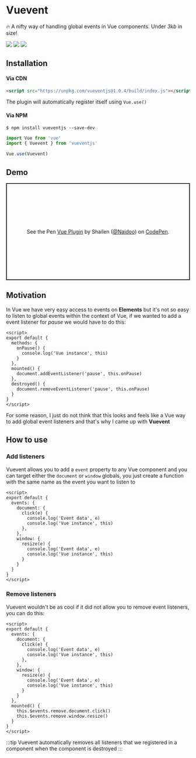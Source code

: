# Vuevent

🔥 A nifty way of handling global events in Vue components. Under *3kb* in size!

![](https://img.shields.io/npm/v/vueventjs)
![](https://img.shields.io/npm/dw/vueventjs)
![](https://img.shields.io/github/issues/ShailenNaidoo/vuevent)

## Installation

#### Via CDN

```html
<script src="https://unpkg.com/vueventjs@1.0.4/build/index.js"></script>
```

The plugin will automatically register itself using `Vue.use()`

#### Via NPM

```shell
$ npm install vueventjs --save-dev
```

```javascript
import Vue from 'vue'
import { Vuevent } from 'vueventjs'

Vue.use(Vuevent)
```

## Demo

<p class="codepen" data-height="265" data-theme-id="dark" data-default-tab="js,result" data-user="Naidoo" data-slug-hash="xxGMzvB" style="height: 265px; box-sizing: border-box; display: flex; align-items: center; justify-content: center; border: 2px solid; margin: 1em 0; padding: 1em;" data-pen-title="Vue Plugin">
  <span>See the Pen <a href="https://codepen.io/Naidoo/pen/xxGMzvB">
  Vue Plugin</a> by Shailen (<a href="https://codepen.io/Naidoo">@Naidoo</a>)
  on <a href="https://codepen.io">CodePen</a>.</span>
</p>
<script async src="https://static.codepen.io/assets/embed/ei.js"></script>

## Motivation

In Vue we have very easy access to events on **Elements** but it's not so easy to listen to global events within the context of Vue, if we wanted to add a event listener for *pause* we would have to do this:

```vue
<script>
export default {
  methods: {
    onPause() {
      console.log('Vue instance', this)
    }
  },
  mounted() {
    document.addEventListener('pause', this.onPause)
  },
  destroyed() {
    document.removeEventListener('pause', this.onPause)
  }
}
</script>
```

For some reason, I just do not think that this looks and feels like a Vue way to add global event listeners and that's why I came up with **Vuevent**

## How to use

### Add listeners

Vuevent allows you to add a `event` property to any Vue component and you can target either the `document` or `window` globals, you just create a function with the same name as the event you want to listen to

```vue
<script>
export default {
  events: {
    document: {
      click(e) {
        console.log('Event data', e)
        console.log('Vue instance', this)
      },
    },
    window: {
      resize(e) {
        console.log('Event data', e)
        console.log('Vue instance', this)
      }
    }
  }
}
</script>
```

### Remove listeners

Vuevent wouldn't be as cool if it did not allow you to remove event listeners, you can do this:

```vue
<script>
export default {
  events: {
    document: {
      click(e) {
        console.log('Event data', e)
        console.log('Vue instance', this)
      },
    },
    window: {
      resize(e) {
        console.log('Event data', e)
        console.log('Vue instance', this)
      }
    }
  },
  mounted() {
    this.$events.remove.document.click()
    this.$events.remove.window.resize()
  }
}
</script>
```

:::tip
Vuevent automatically removes all listeners that we registered in a component when the component is destroyed
:::
